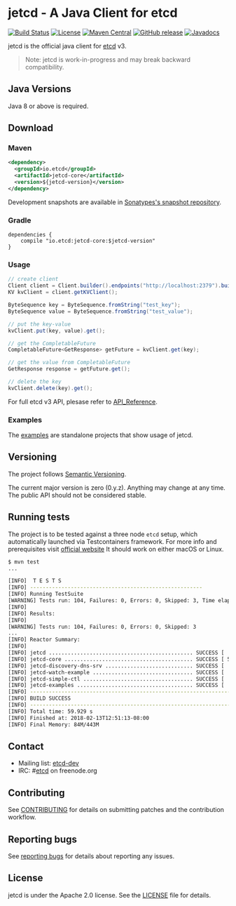 # jetcd - A Java Client for etcd
[![Build Status](https://img.shields.io/travis/com/etcd-io/jetcd.svg?style=flat-square)](https://travis-ci.com/etcd-io/jetcd)
[![License](https://img.shields.io/badge/Licence-Apache%202.0-blue.svg?style=flat-square)](http://www.apache.org/licenses/LICENSE-2.0.html)
[![Maven Central](https://img.shields.io/maven-central/v/io.etcd/jetcd-core.svg?style=flat-square)](https://search.maven.org/#search%7Cga%7C1%7Cio.etcd)
[![GitHub release](https://img.shields.io/github/release/etcd-io/jetcd.svg?style=flat-square)](https://github.com/etcd-io/jetcd/releases)
[![Javadocs](http://www.javadoc.io/badge/io/etcd/jetcd-core.svg)](http://www.javadoc.io/doc/io/etcd/jetcd-core)

jetcd is the official java client for [etcd](https://github.com/etcd-io/etcd) v3.

> Note: jetcd is work-in-progress and may break backward compatibility.

## Java Versions

Java 8 or above is required.

## Download

### Maven
```xml
<dependency>
  <groupId>io.etcd</groupId>
  <artifactId>jetcd-core</artifactId>
  <version>${jetcd-version}</version>
</dependency>
```

Development snapshots are available in [Sonatypes's snapshot repository](https://oss.sonatype.org/content/repositories/snapshots/io/etcd).

### Gradle

```
dependencies {
    compile "io.etcd:jetcd-core:$jetcd-version"
}
``` 

### Usage

```java
// create client
Client client = Client.builder().endpoints("http://localhost:2379").build();
KV kvClient = client.getKVClient();

ByteSequence key = ByteSequence.fromString("test_key");
ByteSequence value = ByteSequence.fromString("test_value");

// put the key-value
kvClient.put(key, value).get();

// get the CompletableFuture
CompletableFuture<GetResponse> getFuture = kvClient.get(key);

// get the value from CompletableFuture
GetResponse response = getFuture.get();

// delete the key
kvClient.delete(key).get();
```

For full etcd v3 API, plesase refer to [API_Reference](https://github.com/etcd-io/etcd/blob/master/Documentation/dev-guide/api_reference_v3.md).

### Examples

The [examples](https://github.com/etcd-io/jetcd/tree/master/jetcd-examples) are standalone projects that show usage of jetcd.

## Versioning

The project follows [Semantic Versioning](http://semver.org/).

The current major version is zero (0.y.z). Anything may change at any time. The public API should not be considered stable.

## Running tests

The project is to be tested against a three node `etcd` setup, which automatically launched via Testcontainers framework.
For more info and prerequisites visit [official website](https://www.testcontainers.org/)
It should work on either macOS or Linux.

```sh
$ mvn test
...

[INFO]  T E S T S
[INFO] -------------------------------------------------------
[INFO] Running TestSuite
[WARNING] Tests run: 104, Failures: 0, Errors: 0, Skipped: 3, Time elapsed: 31.308 s - in TestSuite
[INFO]
[INFO] Results:
[INFO]
[WARNING] Tests run: 104, Failures: 0, Errors: 0, Skipped: 3
...
[INFO] Reactor Summary:
[INFO]
[INFO] jetcd .............................................. SUCCESS [  0.010 s]
[INFO] jetcd-core ......................................... SUCCESS [ 55.480 s]
[INFO] jetcd-discovery-dns-srv ............................ SUCCESS [  3.225 s]
[INFO] jetcd-watch-example ................................ SUCCESS [  0.291 s]
[INFO] jetcd-simple-ctl ................................... SUCCESS [  0.028 s]
[INFO] jetcd-examples ..................................... SUCCESS [  0.000 s]
[INFO] ------------------------------------------------------------------------
[INFO] BUILD SUCCESS
[INFO] ------------------------------------------------------------------------
[INFO] Total time: 59.929 s
[INFO] Finished at: 2018-02-13T12:51:13-08:00
[INFO] Final Memory: 84M/443M
````

## Contact

* Mailing list: [etcd-dev](https://groups.google.com/forum/?hl=en#!forum/etcd-dev)
* IRC: #[etcd](irc://irc.freenode.org:6667/#etcd) on freenode.org

## Contributing

See [CONTRIBUTING](https://github.com/etcd-io/jetcd/blob/master/CONTRIBUTING.md) for details on submitting patches and the contribution workflow.

## Reporting bugs

See [reporting bugs](https://github.com/etcd-io/etcd/blob/master/Documentation/reporting_bugs.md) for details about reporting any issues.

## License

jetcd is under the Apache 2.0 license. See the [LICENSE](https://github.com/etcd-io/jetcd/blob/master/LICENSE) file for details.
